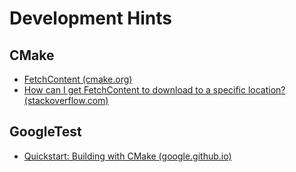 # Development Hints

## CMake

+ [FetchContent (cmake.org)](https://cmake.org/cmake/help/latest/module/FetchContent.html)
+ [How can I get FetchContent to download to a specific location? (stackoverflow.com)](https://stackoverflow.com/questions/60981812/how-can-i-get-fetchcontent-to-download-to-a-specific-location)

## GoogleTest

+ [Quickstart: Building with CMake (google.github.io)](http://google.github.io/googletest/quickstart-cmake.html)
